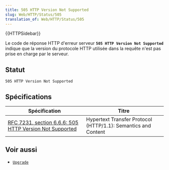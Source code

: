 ```yaml
---
title: 505 HTTP Version Not Supported
slug: Web/HTTP/Status/505
translation_of: Web/HTTP/Status/505
---
```


{{HTTPSidebar}}

Le code de réponse HTTP d'erreur serveur **`505 HTTP Version Not Supported`** indique que la version du protocole HTTP utilisée dans la requête n'est pas prise en charge par le serveur.

## Statut

```
505 HTTP Version Not Supported
```

## Spécifications

| Spécification                                                                    | Titre                                                         |
| -------------------------------------------------------------------------------- | ------------------------------------------------------------- |
| [RFC 7231, section 6.6.6: 505 HTTP Version Not Supported](https://datatracker.ietf.org/doc/html/rfc7231#section-6.6.6) | Hypertext Transfer Protocol (HTTP/1.1): Semantics and Content |

## Voir aussi

- [`Upgrade`](/fr/docs/Web/HTTP/Headers/Upgrade)
